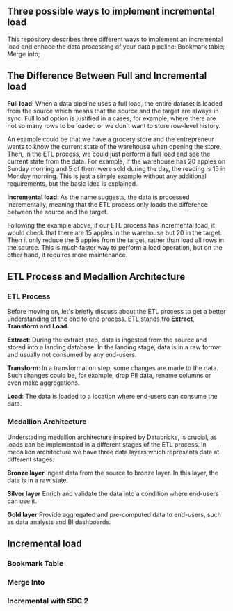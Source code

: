 ## Three possible ways to implement incremental load

This repository describes three different ways to implement an incremental load and enhace the data processing of your data pipeline: Bookmark table; Merge into; 

## The Difference Between Full and Incremental load
**Full load**: When a data pipeline uses a full load, the entire dataset is loaded from the source which means that the source and the target are always in sync. Full load option is justified in a cases, for example, where there are not so many rows to be loaded or we don't want to store row-level history.

An example could be that we have a grocery store and the entrepreneur wants to know the current state of the warehouse when opening the store. Then, in the ETL process, we could just perform a full load and see the current state from the data. For example, if the warehouse has 20 apples on Sunday morning and 5 of them were sold during the day, the reading is 15 in Monday morning. This is just a simple example without any additional requirements, but the basic idea is explained. 

**Incremental load**: As the name suggests, the data is processed incrementally, meaning that the ETL process only loads the difference between the source and the target. 

Following the example above, if our ETL process has incremental load, it would check that there are 15 apples in the warehouse but 20 in the target. Then it only reduce the 5 apples from the target, rather than load all rows in the source. This is much faster way to perform a load operation, but on the other hand, it requires more maintenance. 


## ETL Process and Medallion Architecture

### ETL Process
Before moving on, let's briefly discuss about the ETL process to get a better understanding of the end to end process. ETL stands fro **Extract**, **Transform** and **Load**. 

**Extract**: During the extract step, data is ingested from the source and stored into a landing database. In the landing stage, data is in a raw format and usually not consumed by any end-users. 

**Transform**: In a transformation step, some changes are made to the data. Such changes could be, for example, drop PII data, rename columns or even make aggregations. 

**Load**: The data is loaded to a location where end-users can consume the data. 

### Medallion Architecture
Understading medallion architecture inspired by Databricks, is crucial, as loads can be implemented in a different stages of the ETL process. In medallion architecture we have three data layers which represents data at different stages. 

**Bronze layer** 
Ingest data from the source to bronze layer. In this layer, the data is in a raw state.  

**Silver layer**
Enrich and validate the data into a condition where end-users can use it.  

**Gold layer** 
Provide aggregated and pre-computed data to end-users, such as data analysts and BI dashboards. 

## Incremental load

### Bookmark Table

### Merge Into

### Incremental with SDC 2

